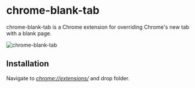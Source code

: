 # chrome-blank-tab
chrome-blank-tab is a Chrome extension for overriding Chrome's new tab with a blank page.

![chrome-blank-tab](https://raw.githubusercontent.com/karlerikjonatan/chrome-blank-tab/master/screenshot.png)

## Installation
Navigate to *[chrome://extensions/](chrome://extensions/)* and drop folder.
